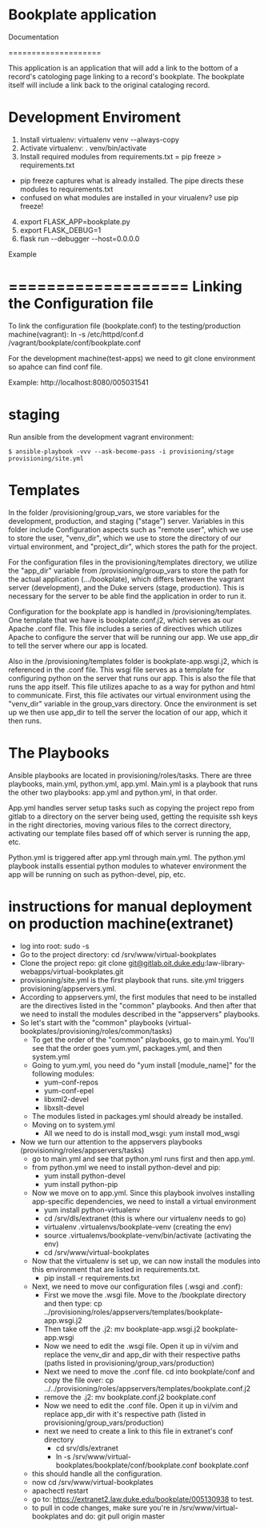 Bookplate application
=====================

Documentation

====================

This application is an application that will add a link to the bottom of a record's catologing page linking to a record's bookplate. The bookplate
itself will include a link back to the original cataloging record.

Development Enviroment
====================

1. Install virtualenv: virtualenv venv --always-copy
2. Activate virtualenv: . venv/bin/activate
3. Install required modules from requirements.txt = pip freeze > requirements.txt
 - pip freeze captures what is already installed. The pipe directs these modules to requirements.txt
 - confused on what modules are installed in your virualenv? use pip freeze!
4. export FLASK_APP=bookplate.py
5. export FLASK_DEBUG=1
6. flask run --debugger --host=0.0.0.0

Example

===================
Linking the Configuration file
===================

To link the configuration file (bookplate.conf) to the testing/production machine(vagrant): ln -s /etc/httpd/conf.d /vagrant/bookplate/conf/bookplate.conf

For the development machine(test-apps) we need to git clone environment so apahce can find conf file.

Example: http://localhost:8080/005031541

# staging

Run ansible from the development vagrant environment:

`$ ansible-playbook -vvv --ask-become-pass -i provisioning/stage provisioning/site.yml
`


# Templates

In the folder /provisioning/group_vars, we store variables for the development, production, and staging ("stage") server.
Variables in this folder include Configuration aspects such as "remote user", which we use to store the user,
"venv_dir", which we use to store the directory of our virtual environment, and "project_dir", which stores the path for the project.

For the configuration files in the provisioning/templates directory,
we utilize the "app_dir" variable from /provisioning/group_vars to store the path for the actual application (.../bookplate), which
differs between the vagrant server (development), and the Duke servers (stage, production). This is necessary for the server
to be able find the application in order to run it.


Configuration for the bookplate app is handled in /provisioning/templates.  One template that we have is bookplate.conf.j2, which
serves as our Apache .conf file. This file includes a series of directives which utilizes Apache to configure the server that
will be running our app. We use app_dir to tell the server where our app is located.

Also in the /provisioning/templates folder is bookplate-app.wsgi.j2, which is referenced in the .conf file. This wsgi file serves as a template for
configuring python on the server that runs our app. This is also the file that runs the app itself. This file utilizes apache to as a way for python and html
to communicate. First, this file activates our virtual environment using the "venv_dir" variable in the group_vars directory. Once the environment is set up
we then use app_dir to tell the server the location of our app, which it then runs.

# The Playbooks

Ansible playbooks are located in provisioning/roles/tasks. There are three playbooks, main.yml, python.yml, app.yml. Main.yml is a playbook that runs the other two
playbooks: app.yml and python.yml, in that order.

App.yml handles server setup tasks such as copying the project repo  from gitlab to a directory on the server being used,
getting the requisite ssh keys in the right directories, moving various files to the correct directory, activating our template files
based off of which server is running the app, etc.

Python.yml is triggered after app.yml through main.yml. The python.yml playbook installs essential python modules to whatever environment
the app will be running on such as python-devel, pip, etc.

# instructions for manual deployment on production machine(extranet)
- log into root: sudo -s
- Go to the project directory: cd /srv/www/virtual-bookplates
- Clone the project repo: git clone git@gitlab.oit.duke.edu:law-library-webapps/virtual-bookplates.git
- provisioning/site.yml is the first playbook that runs. site.yml triggers provisioning/appservers.yml.
- According to appservers.yml, the first modules that need to be installed are the directives listed in the "common" playbooks. And then after that we need to install the modules described in the "appservers" playbooks.
- So let's start with the "common" playbooks (virtual-bookplates/provisioning/roles/common/tasks)
  - To get the order of the "common" playbooks, go to main.yml. You'll see that the order goes yum.yml, packages.yml, and then system.yml
  - Going to yum.yml, you need do "yum install [module_name]" for the following modules:
    - yum-conf-repos
    - yum-conf-epel
    - libxml2-devel
    - libxslt-devel
  - The modules listed in packages.yml should already be installed.
  - Moving on to system.yml
    - All we need to do is install mod_wsgi: yum install mod_wsgi
- Now we turn our attention to the appservers playbooks (provisioning/roles/appservers/tasks)
  - go to main.yml and see that python.yml runs first and then app.yml.
  - from python.yml we need to install python-devel and pip:
    - yum install python-devel
    - yum install python-pip
  - Now we move on to app.yml. Since this playbook involves installing app-specific dependencies, we need to install a virtual environment
    - yum install python-virtualenv
    -  cd /srv/dls/extranet (this is where our virtualenv needs to go)
    - virtualenv .virtualenvs/bookplate-venv (creating the env)
    - source .virtualenvs/bookplate-venv/bin/activate (activating the env)
    - cd /srv/www/virtual-bookplates
  - Now that the virtualenv is set up, we can now install the modules into this environment that are listed in requirements.txt.
    - pip install -r requirements.txt
  - Next, we need to move our configuration files (.wsgi and .conf):
    - First we move the .wsgi file. Move to the /bookplate directory and then type: cp ../provisioning/roles/appservers/templates/bookplate-app.wsgi.j2
    - Then take off the .j2: mv bookplate-app.wsgi.j2 bookplate-app.wsgi
    - Now we need to edit the .wsgi file. Open it up in vi/vim and replace the venv_dir and app_dir with their respective paths (paths listed in provisioning/group_vars/production)
    - Next we need to move the .conf file. cd into bookplate/conf and copy the file over: cp ../../provisioning/roles/appservers/templates/bookplate.conf.j2
    - remove the .j2: mv bookplate.conf.j2 bookplate.conf
    - Now we need to edit the .conf file. Open it up in vi/vim and replace app_dir with it's respective path (listed in provisioning/group_vars/production)
    - next we need to create a link to this file in extranet's conf directory
      - cd srv/dls/extranet
      - ln -s /srv/www/virtual-bookplates/bookplate/conf/bookplate.conf bookplate.conf
  - this should handle all the configuration.
  - now cd /srv/www/virtual-bookplates
  - apachectl restart
  - go to: https://extranet2.law.duke.edu/bookplate/005130938 to test.
  - to pull in code changes, make sure you're in /srv/www/virtual-bookplates and do: git pull origin master
